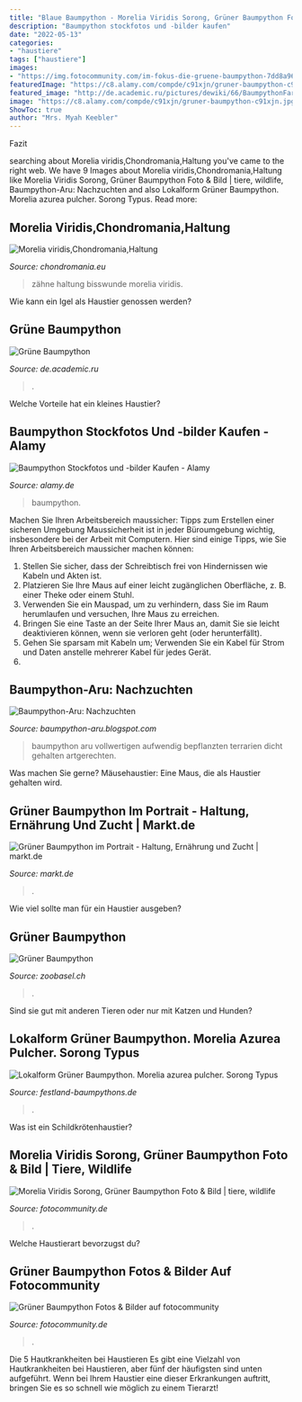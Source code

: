 ```yaml
---
title: "Blaue Baumpython - Morelia Viridis Sorong, Grüner Baumpython Foto &amp; Bild"
description: "Baumpython stockfotos und -bilder kaufen"
date: "2022-05-13"
categories:
- "haustiere"
tags: ["haustiere"]
images:
- "https://img.fotocommunity.com/im-fokus-die-gruene-baumpython-7dd8a968-7827-42be-9649-2ea54a57d0af.jpg?height=400"
featuredImage: "https://c8.alamy.com/compde/c91xjn/gruner-baumpython-c91xjn.jpg"
featured_image: "http://de.academic.ru/pictures/dewiki/66/BaumpythonFarbwechsel2.jpg"
image: "https://c8.alamy.com/compde/c91xjn/gruner-baumpython-c91xjn.jpg"
ShowToc: true
author: "Mrs. Myah Keebler"
---
```



Fazit

	

		
searching about Morelia viridis,Chondromania,Haltung you've came to the right web. We have 9 Images about Morelia viridis,Chondromania,Haltung like Morelia Viridis Sorong, Grüner Baumpython Foto &amp; Bild | tiere, wildlife, Baumpython-Aru: Nachzuchten and also Lokalform Grüner Baumpython. Morelia azurea pulcher. Sorong Typus. Read more:
		
    
## Morelia Viridis,Chondromania,Haltung

<img loading=lazy src="http://chondromania.eu/Chondromania-images/Bisswunde.jpg" onerror="this.onerror=null;this.src='https://tse2.mm.bing.net/th?id=OIP.Wtb3d1NYboQ9a088o26T-wHaHa&amp;pid=15.1';" alt="Morelia viridis,Chondromania,Haltung">

_Source: chondromania.eu_

>zähne haltung bisswunde morelia viridis. 

	

Wie kann ein Igel als Haustier genossen werden?

    
## Grüne Baumpython

<img loading=lazy src="http://de.academic.ru/pictures/dewiki/66/BaumpythonFarbwechsel2.jpg" onerror="this.onerror=null;this.src='https://tse3.mm.bing.net/th?id=OIP.zQ7zf9vcMhWdLQ-rUp1rkwHaHq&amp;pid=15.1';" alt="Grüne Baumpython">

_Source: de.academic.ru_

>. 

	

Welche Vorteile hat ein kleines Haustier?

    
## Baumpython Stockfotos Und -bilder Kaufen - Alamy

<img loading=lazy src="https://c8.alamy.com/compde/c91xjn/gruner-baumpython-c91xjn.jpg" onerror="this.onerror=null;this.src='https://tse2.mm.bing.net/th?id=OIP.3dBnKgut0tYCOhwAjyiNsgHaFc&amp;pid=15.1';" alt="Baumpython Stockfotos und -bilder Kaufen - Alamy">

_Source: alamy.de_

>baumpython. 

	

Machen Sie Ihren Arbeitsbereich maussicher: Tipps zum Erstellen einer sicheren Umgebung
Maussicherheit ist in jeder Büroumgebung wichtig, insbesondere bei der Arbeit mit Computern. Hier sind einige Tipps, wie Sie Ihren Arbeitsbereich maussicher machen können:
1. Stellen Sie sicher, dass der Schreibtisch frei von Hindernissen wie Kabeln und Akten ist.
2. Platzieren Sie Ihre Maus auf einer leicht zugänglichen Oberfläche, z. B. einer Theke oder einem Stuhl.
3. Verwenden Sie ein Mauspad, um zu verhindern, dass Sie im Raum herumlaufen und versuchen, Ihre Maus zu erreichen.
4. Bringen Sie eine Taste an der Seite Ihrer Maus an, damit Sie sie leicht deaktivieren können, wenn sie verloren geht (oder herunterfällt).
5. Gehen Sie sparsam mit Kabeln um; Verwenden Sie ein Kabel für Strom und Daten anstelle mehrerer Kabel für jedes Gerät.
6.

    
## Baumpython-Aru: Nachzuchten

<img loading=lazy src="https://2.bp.blogspot.com/-Ptu_KkJkDB8/WDiBF2-MBSI/AAAAAAAAAV0/HFvJ2sRbSQgmEln-FYvYvRBSxnc6xHheQCLcB/s1600/1%2B%252814%2529.jpg" onerror="this.onerror=null;this.src='https://tse4.mm.bing.net/th?id=OIP.jgyP97fjz-CNUj38KwtnMQHaFj&amp;pid=15.1';" alt="Baumpython-Aru: Nachzuchten">

_Source: baumpython-aru.blogspot.com_

>baumpython aru vollwertigen aufwendig bepflanzten terrarien dicht gehalten artgerechten. 

	

Was machen Sie gerne?
Mäusehaustier: Eine Maus, die als Haustier gehalten wird.

    
## Grüner Baumpython Im Portrait - Haltung, Ernährung Und Zucht | Markt.de

<img loading=lazy src="http://bilder.markt.de/images/cms/schlangen/baumpython.jpg" onerror="this.onerror=null;this.src='https://tse4.mm.bing.net/th?id=OIP.8nuDfzKF8U2EnCLwW4H4zQHaF7&amp;pid=15.1';" alt="Grüner Baumpython im Portrait - Haltung, Ernährung und Zucht | markt.de">

_Source: markt.de_

>. 

	

Wie viel sollte man für ein Haustier ausgeben?

    
## Grüner Baumpython

<img loading=lazy src="https://www.zoobasel.ch/uploads/images/tiere/headerfotos/mobile/_10B0434_990.jpg" onerror="this.onerror=null;this.src='https://tse4.mm.bing.net/th?id=OIP.EInC5TLkANNLk7n24UUVtwHaEH&amp;pid=15.1';" alt="Grüner Baumpython">

_Source: zoobasel.ch_

>. 

	

Sind sie gut mit anderen Tieren oder nur mit Katzen und Hunden?

    
## Lokalform Grüner Baumpython. Morelia Azurea Pulcher. Sorong Typus

<img loading=lazy src="https://www.festland-baumpythons.de/wp-content/uploads/2020/12/EV8B2209.jpg" onerror="this.onerror=null;this.src='https://tse4.mm.bing.net/th?id=OIP.gGNkolBLmLHDgOMrkkhVbAHaE7&amp;pid=15.1';" alt="Lokalform Grüner Baumpython. Morelia azurea pulcher. Sorong Typus">

_Source: festland-baumpythons.de_

>. 

	

Was ist ein Schildkrötenhaustier?

    
## Morelia Viridis Sorong, Grüner Baumpython Foto &amp; Bild | Tiere, Wildlife

<img loading=lazy src="https://img.fotocommunity.com/morelia-viridis-sorong-gruener-baumpython-33220661-1286-4ee3-87c3-b441f0513a06.jpg?height=1080" onerror="this.onerror=null;this.src='https://tse1.mm.bing.net/th?id=OIP.1vQ1cxpqu5Q2QQxicERY5QHaE8&amp;pid=15.1';" alt="Morelia Viridis Sorong, Grüner Baumpython Foto &amp; Bild | tiere, wildlife">

_Source: fotocommunity.de_

>. 

	

Welche Haustierart bevorzugst du?

    
## Grüner Baumpython Fotos &amp; Bilder Auf Fotocommunity

<img loading=lazy src="https://img.fotocommunity.com/im-fokus-die-gruene-baumpython-7dd8a968-7827-42be-9649-2ea54a57d0af.jpg?height=400" onerror="this.onerror=null;this.src='https://tse1.mm.bing.net/th?id=OIP.FmHQIshBpADUdIpqmv9i7gHaE0&amp;pid=15.1';" alt="Grüner Baumpython Fotos &amp; Bilder auf fotocommunity">

_Source: fotocommunity.de_

>. 

	

Die 5 Hautkrankheiten bei Haustieren
Es gibt eine Vielzahl von Hautkrankheiten bei Haustieren, aber fünf der häufigsten sind unten aufgeführt. Wenn bei Ihrem Haustier eine dieser Erkrankungen auftritt, bringen Sie es so schnell wie möglich zu einem Tierarzt!

